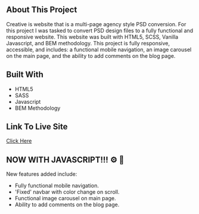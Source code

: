 ## About This Project

Creative is website that is a multi-page agency style PSD conversion. For this project I was tasked to convert PSD design files to a fully functional and responsive website. 
This website was built with HTML5, SCSS, Vanilla Javascript, and BEM methodology. This project is fully responsive, accessible, and includes: a functional mobile navigation, an image carousel on the main page, and the ability to add comments on the blog page. 

## Built With
*   HTML5
*   SASS 
*   Javascript
*   BEM Methodology

## Link To Live Site
[Click Here](https://agency-creative.netlify.app)

## NOW WITH JAVASCRIPT!!! :gear: :electric_plug:

New features added include:

* Fully functional mobile navigation.
* 'Fixed' navbar with color change on scroll.
* Functional image carousel on main page.
* Ability to add comments on the blog page.
